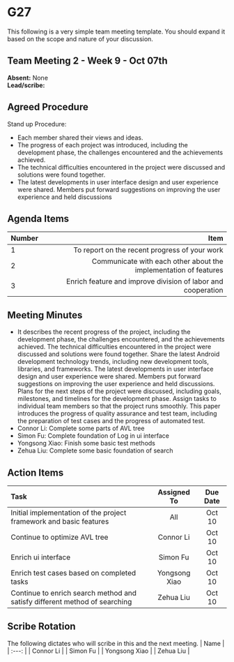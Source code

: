 # G27
This following is a very simple team meeting template. You should expand it based on the scope and nature of your discussion.

## Team Meeting 2 - Week 9 - Oct 07th
**Absent:**
None
<br>
**Lead/scribe:**

## Agreed Procedure
Stand up Procedure:
- Each member shared their views and ideas.
- The progress of each project was introduced, including the development phase, the challenges encountered and the achievements achieved.
- The technical difficulties encountered in the project were discussed and solutions were found together.
- The latest developments in user interface design and user experience were shared.
  Members put forward suggestions on improving the user experience and held discussions


## Agenda Items
| Number |                                                             Item |
|:-------|-----------------------------------------------------------------:|
| 1      |                    To report on the recent progress of your work |
| 2      | Communicate with each other about the implementation of features |
| 3      |     Enrich feature and improve division of labor and cooperation |

## Meeting Minutes
- It describes the recent progress of the project, including the development phase, the challenges encountered, and the achievements achieved. The technical difficulties encountered in the project were discussed and solutions were found together. Share the latest Android development technology trends, including new development tools, libraries, and frameworks. The latest developments in user interface design and user experience were shared.
  Members put forward suggestions on improving the user experience and held discussions. Plans for the next steps of the project were discussed, including goals, milestones, and timelines for the development phase. Assign tasks to individual team members so that the project runs smoothly. This paper introduces the progress of quality assurance and test team, including the preparation of test cases and the progress of automated test.
- Connor Li: Complete some parts of AVL tree
- Simon Fu: Complete foundation of Log in ui interface
- Yongsong Xiao: Finish some basic test methods
- Zehua Liu: Complete some basic foundation of search
## Action Items
| Task                                                                       |  Assigned To  | Due Date |
|:---------------------------------------------------------------------------|:-------------:|:--------:|
| Initial implementation of the project framework and basic features         |      All      |  Oct 10  |
| Continue to optimize AVL tree                                              |   Connor Li   |  Oct 10  |
| Enrich ui interface                                                        |   Simon Fu    |  Oct 10  |
| Enrich test cases based on completed tasks                                 | Yongsong Xiao |  Oct 10  |
| Continue to enrich search method and satisfy different method of searching | Zehua Liu     |  Oct 10  |


## Scribe Rotation
The following dictates who will scribe in this and the next meeting.
| Name |
| :---: |
| Connor Li |
| Simon Fu |
| Yongsong Xiao |
| Zehua Liu |  